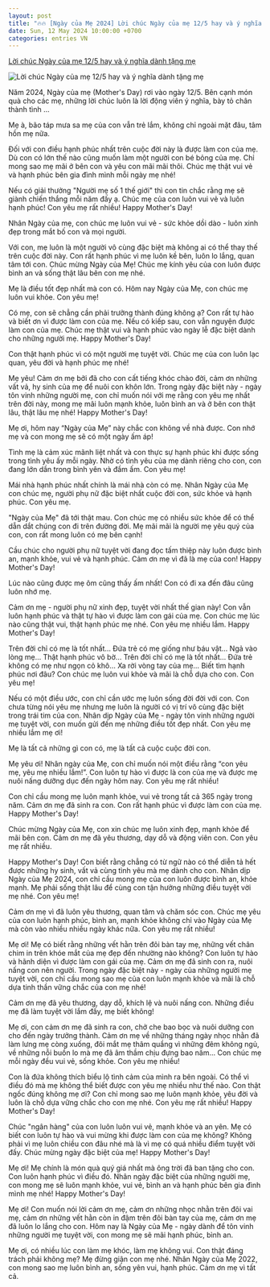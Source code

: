 ```yaml
---
layout: post
title: "🔥🔥 [Ngày của Mẹ 2024] Lời chúc Ngày của mẹ 12/5 hay và ý nghĩa dành tặng mẹ"
date: Sun, 12 May 2024 10:00:00 +0700
categories: entries VN
---
```

[Lời chúc Ngày của mẹ 12/5 hay và ý nghĩa dành tặng mẹ](https://kinhtedothi.vn/loi-chuc-ngay-cua-me-12-5-hay-va-y-nghia-danh-tang-me.html)

![Lời chúc Ngày của mẹ 12/5 hay và ý nghĩa dành tặng mẹ](https://static.kinhtedothi.vn/1200x630/images/upload//2024/05/10/1.png)

Năm 2024, Ngày của mẹ (Mother's Day) rơi vào ngày 12/5. Bên cạnh món quà cho các mẹ, những lời chúc luôn là lời động viên ý nghĩa, bày tỏ chân thành tình ...

Mẹ à, bão táp mưa sa mẹ của con vẫn trẻ lắm, không chỉ ngoài mặt đâu, tâm hồn mẹ nữa.

Đối với con điều hạnh phúc nhất trên cuộc đời này là được làm con của mẹ. Dù con có lớn thế nào cũng muốn làm một người con bé bỏng của mẹ. Chỉ mong sao mẹ mãi ở bên con và yêu con mãi mãi thôi. Chúc mẹ thật vui vẻ và hạnh phúc bên gia đình mình mỗi ngày mẹ nhé!

Nếu có giải thưởng "Người mẹ số 1 thế giới" thì con tin chắc rằng mẹ sẽ giành chiến thắng mỗi năm đấy ạ. Chúc mẹ của con luôn vui vẻ và luôn hạnh phúc! Con yêu mẹ rất nhiều! Happy Mother's Day!

Nhân Ngày của mẹ, con chúc mẹ luôn vui vẻ - sức khỏe dồi dào - luôn xinh đẹp trong mắt bố con và mọi người.

Với con, mẹ luôn là một người vô cùng đặc biệt mà không ai có thể thay thế trên cuộc đời này. Con rất hạnh phúc vì mẹ luôn kề bên, luôn lo lắng, quan tâm tới con. Chúc mừng Ngày của Mẹ! Chúc mẹ kính yêu của con luôn được bình an và sống thật lâu bên con mẹ nhé.

Mẹ là điều tốt đẹp nhất mà con có. Hôm nay Ngày của Mẹ, con chúc mẹ luôn vui khỏe. Con yêu mẹ!

Có mẹ, con sẽ chẳng cần phải trưởng thành đúng không ạ? Con rất tự hào và biết ơn vì được làm con của mẹ. Nếu có kiếp sau, con vẫn nguyện được làm con của mẹ. Chúc mẹ thật vui và hạnh phúc vào ngày lễ đặc biệt dành cho những người mẹ. Happy Mother's Day!

Con thật hạnh phúc vì có một người mẹ tuyệt vời. Chúc mẹ của con luôn lạc quan, yêu đời và hạnh phúc mẹ nhé!

Mẹ yêu! Cảm ơn mẹ bởi đã cho con cất tiếng khóc chào đời, cảm ơn những vất vả, hy sinh của mẹ để nuôi con khôn lớn. Trong ngày đặc biệt này - ngày tôn vinh những người mẹ, con chỉ muốn nói với mẹ rằng con yêu mẹ nhất trên đời này, mong mẹ mãi luôn mạnh khỏe, luôn bình an và ở bên con thật lâu, thật lâu mẹ nhé! Happy Mother's Day!

Mẹ ơi, hôm nay “Ngày của Mẹ” này chắc con không về nhà được. Con nhớ mẹ và con mong mẹ sẽ có một ngày ấm áp!

Tình mẹ là cảm xúc mãnh liệt nhất và con thực sự hạnh phúc khi được sống trong tình yêu ấy mỗi ngày. Nhờ có tình yêu của mẹ dành riêng cho con, con đang lớn dần trong bình yên và đầm ấm. Con yêu mẹ!

Mái nhà hạnh phúc nhất chính là mái nhà còn có mẹ. Nhân Ngày của Mẹ con chúc mẹ, người phụ nữ đặc biệt nhất cuộc đời con, sức khỏe và hạnh phúc. Con yêu mẹ.

"Ngày của Mẹ" đã tới thật mau. Con chúc mẹ có nhiều sức khỏe để có thể dẫn dắt chúng con đi trên đường đời. Mẹ mãi mãi là người mẹ yêu quý của con, con rất mong luôn có mẹ bên cạnh!

Cầu chúc cho người phụ nữ tuyệt vời đang đọc tấm thiệp này luôn được bình an, mạnh khỏe, vui vẻ và hạnh phúc. Cảm ơn mẹ vì đã là mẹ của con! Happy Mother's Day!

Lúc nào cũng được mẹ ôm cũng thấy ấm nhất! Con có đi xa đến đâu cũng luôn nhớ mẹ.

Cảm ơn mẹ - người phụ nữ xinh đẹp, tuyệt vời nhất thế gian này! Con vẫn luôn hạnh phúc và thật tự hào vì được làm con gái của mẹ. Con chúc mẹ lúc nào cũng thật vui, thật hạnh phúc mẹ nhé. Con yêu mẹ nhiều lắm. Happy Mother's Day!

Trên đời chỉ có mẹ là tốt nhất… Đứa trẻ có mẹ giống như báu vật… Ngả vào lòng mẹ… Thật hạnh phúc vô bờ… Trên đời chỉ có mẹ là tốt nhất… Đứa trẻ không có mẹ như ngọn cỏ khô… Xa rời vòng tay của mẹ… Biết tìm hạnh phúc nơi đâu? Con chúc mẹ luôn vui khỏe và mãi là chỗ dựa cho con. Con yêu mẹ!

Nếu có một điều ước, con chỉ cần ước mẹ luôn sống đời đời với con. Con chưa từng nói yêu mẹ nhưng mẹ luôn là người có vị trí vô cùng đặc biệt trong trái tim của con. Nhân dịp Ngày của Mẹ - ngày tôn vinh những người mẹ tuyệt vời, con muốn gửi đến mẹ những điều tốt đẹp nhất. Con yêu mẹ nhiều lắm mẹ ơi!

Mẹ là tất cả những gì con có, mẹ là tất cả cuộc cuộc đời con.

Mẹ yêu ơi! Nhân ngày của Mẹ, con chỉ muốn nói một điều rằng “con yêu mẹ, yêu mẹ nhiều lắm!”. Con luôn tự hào vì được là con của mẹ và được mẹ nuôi nấng dưỡng dục đến ngày hôm nay. Con yêu mẹ rất nhiều!

Con chỉ cầu mong mẹ luôn mạnh khỏe, vui vẻ trong tất cả 365 ngày trong năm. Cảm ơn mẹ đã sinh ra con. Con rất hạnh phúc vì được làm con của mẹ. Happy Mother's Day!

Chúc mừng Ngày của Mẹ, con xin chúc mẹ luôn xinh đẹp, mạnh khỏe để mãi bên con. Cảm ơn mẹ đã yêu thương, dạy dỗ và động viên con. Con yêu mẹ rất nhiều.

Happy Mother's Day! Con biết rằng chẳng có từ ngữ nào có thể diễn tả hết được những hy sinh, vất vả cùng tình yêu mà mẹ dành cho con. Nhân dịp Ngày của Mẹ 2024, con chỉ cầu mong mẹ của con luôn được bình an, khỏe mạnh. Mẹ phải sống thật lâu để cùng con tận hưởng những điều tuyệt vời mẹ nhé. Con yêu mẹ!

Cảm ơn mẹ vì đã luôn yêu thương, quan tâm và chăm sóc con. Chúc mẹ yêu của con luôn hạnh phúc, bình an, mạnh khỏe không chỉ vào Ngày của Mẹ mà còn vào nhiều nhiều ngày khác nữa. Con yêu mẹ rất nhiều!

Mẹ ơi! Mẹ có biết rằng những vết hằn trên đôi bàn tay mẹ, những vết chân chim in trên khóe mắt của mẹ đẹp đến nhường nào không? Con luôn tự hào và hãnh diện vì được làm con gái của mẹ. Cảm ơn mẹ đã sinh con ra, nuôi nấng con nên người. Trong ngày đặc biệt này - ngày của những người mẹ tuyệt vời, con chỉ cầu mong sao mẹ của con luôn mạnh khỏe và mãi là chỗ dựa tinh thần vững chắc của con mẹ nhé!

Cảm ơn mẹ đã yêu thương, dạy dỗ, khích lệ và nuôi nấng con. Những điều mẹ đã làm tuyệt vời lắm đấy, mẹ biết không!

Mẹ ơi, con cảm ơn mẹ đã sinh ra con, chở che bao bọc và nuôi dưỡng con cho đến ngày trưởng thành. Cảm ơn mẹ về những tháng ngày nhọc nhằn đã làm lưng mẹ còng xuống, đôi mắt mẹ thâm quầng vì những đêm không ngủ, về những nỗi buồn lo mà mẹ đã âm thầm chịu đựng bao năm... Con chúc mẹ mỗi ngày đều vui vẻ, sống khỏe. Con yêu mẹ nhiều!

Con là đứa không thích biểu lộ tình cảm của mình ra bên ngoài. Có thể vì điều đó mà mẹ không thể biết được con yêu mẹ nhiều như thế nào. Con thật ngốc đúng không mẹ ơi? Con chỉ mong sao mẹ luôn mạnh khỏe, yêu đời và luôn là chỗ dựa vững chắc cho con mẹ nhé. Con yêu mẹ rất nhiều! Happy Mother's Day!

Chúc "ngân hàng" của con luôn luôn vui vẻ, mạnh khỏe và an yên. Mẹ có biết con luôn tự hào và vui mừng khi được làm con của mẹ không? Không phải vì mẹ luôn chiều con đâu nhé mà là vì mẹ có quá nhiều điểm tuyệt vời đấy. Chúc mừng ngày đặc biệt của mẹ! Happy Mother's Day!

Mẹ ơi! Mẹ chính là món quà quý giá nhất mà ông trời đã ban tặng cho con. Con luôn hạnh phúc vì điều đó. Nhân ngày đặc biệt của những người mẹ, con mong mẹ sẽ luôn mạnh khỏe, vui vẻ, bình an và hạnh phúc bên gia đình mình mẹ nhé! Happy Mother's Day!

Mẹ ơi! Con muốn nói lời cảm ơn mẹ, cảm ơn những nhọc nhằn trên đôi vai mẹ, cảm ơn những vết hằn còn in đậm trên đôi bàn tay của mẹ, cảm ơn mẹ đã luôn lo lắng cho con. Hôm nay là Ngày của Mẹ - ngày dành để tôn vinh những người mẹ tuyệt vời, con mong mẹ sẽ mãi hạnh phúc, bình an.

Mẹ ơi, có nhiều lúc con làm mẹ khóc, làm mẹ không vui. Con thật đáng trách phải không mẹ? Mẹ đừng giận con mẹ nhé. Nhân Ngày của Mẹ 2022, con mong sao mẹ luôn bình an, sống yên vui, hạnh phúc. Cảm ơn mẹ vì tất cả.


